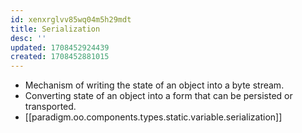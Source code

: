 ```yaml
---
id: xenxrglvv85wq04m5h29mdt
title: Serialization
desc: ''
updated: 1708452924439
created: 1708452881015
---
```


- Mechanism of writing the state of an object into a byte stream.
- Converting state of an object into a form that can be persisted or transported.
- [[paradigm.oo.components.types.static.variable.serialization]]
